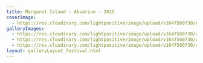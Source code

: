 ```yaml
---
title: Margaret Island - Akvárium - 2015
coverImage:
  - https://res.cloudinary.com/lightpositive/image/upload/v1647560730/uploads/Margaret%20Island%20-%20Akv%C3%A1rium%20-%202015/margaret.jpg
galleryImages: 
  - https://res.cloudinary.com/lightpositive/image/upload/v1647560730/uploads/Margaret%20Island%20-%20Akv%C3%A1rium%20-%202015/margaret2.jpg
  - https://res.cloudinary.com/lightpositive/image/upload/v1647560730/uploads/Margaret%20Island%20-%20Akv%C3%A1rium%20-%202015/margaret1.jpg
  - https://res.cloudinary.com/lightpositive/image/upload/v1647560730/uploads/Margaret%20Island%20-%20Akv%C3%A1rium%20-%202015/margaret.jpg
layout: galleryLayout_festival.html
---
```

